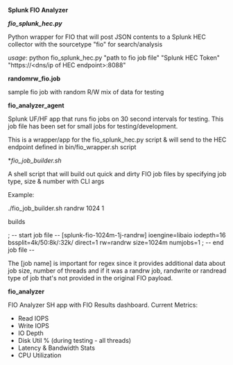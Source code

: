 **Splunk FIO Analyzer**

***fio_splunk_hec.py***

Python wrapper for FIO that will post JSON contents to a Splunk HEC collector with the sourcetype "fio" for search/analysis

*usage*:
python fio_splunk_hec.py "path to fio job file" "Splunk HEC Token" "https://<dns/ip of HEC endpoint>:8088"
  
**randomrw_fio.job**

sample fio job with random R/W mix of data for testing

**fio_analyzer_agent**

Splunk UF/HF app that runs fio jobs on 30 second intervals for testing. This job file has been set for small jobs for testing/development.

This is a wrapper/app for the fio_splunk_hec.py script & will send to the HEC endpoint defined in bin/fio_wrapper.sh script

**fio_job_builder.sh*

A shell script that will build out quick and dirty FIO job files by specifying job type, size & number with CLI args

Example:

./fio_job_builder.sh randrw 1024 1

builds

; -- start job file --
[splunk-fio-1024m-1j-randrw]
ioengine=libaio
iodepth=16
bssplit=4k/50:8k/:32k/
direct=1
rw=randrw
size=1024m
numjobs=1
; -- end job file --

The [job name] is important for regex since it provides additional data about job size, number of threads and if it was a randrw job, randwrite or randread type of job that's not provided in the original FIO payload.

**fio_analyzer**

FIO Analyzer SH app with FIO Results dashboard. Current Metrics:
- Read IOPS
- Write IOPS
- IO Depth
- Disk Util % (during testing - all threads)
- Latency & Bandwidth Stats
- CPU Utilization 
